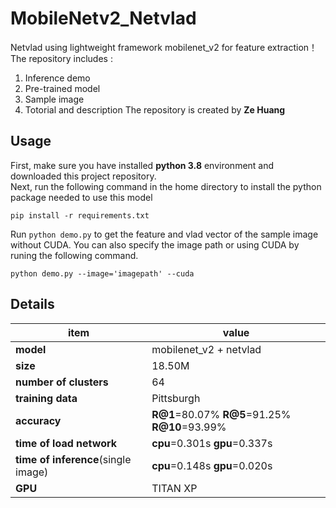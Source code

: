# MobileNetv2_Netvlad
Netvlad using lightweight framework mobilenet_v2 for feature extraction！The repository includes :</br>
1. Inference demo
2. Pre-trained model
3. Sample image
4. Totorial and description
The repository is created by **Ze Huang**
## **Usage**
First, make sure you have installed **python 3.8** environment and downloaded this project repository.<br/>
Next, run the following command in the home directory to install the python package needed to use this model
```
pip install -r requirements.txt
```
Run `python demo.py` to get the feature and vlad vector of the sample image without CUDA.
You can also specify the image path or using CUDA by runing the following command.
```
python demo.py --image='imagepath' --cuda
```
## **Details**
| item | value |
|--|--|
|  **model**|mobilenet_v2 + netvlad  |
|  **size**|18.50M  |
|  **number of clusters**|64  |
|  **training data**|Pittsburgh  |
|  **accuracy**|**R@1**=80.07% **R@5**=91.25% **R@10**=93.99%  |
|  **time of load network**|**cpu**=0.301s **gpu**=0.337s  |
|  **time of inference**(single image)|**cpu**=0.148s **gpu**=0.020s  |
|  **GPU**|TITAN XP  |
